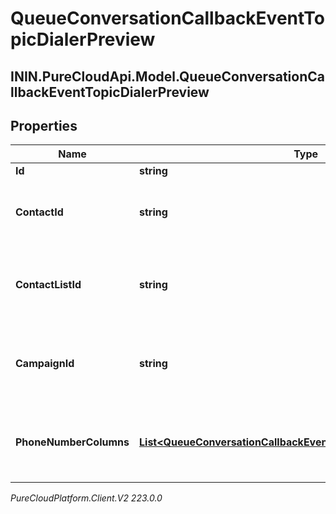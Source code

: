 # QueueConversationCallbackEventTopicDialerPreview

## ININ.PureCloudApi.Model.QueueConversationCallbackEventTopicDialerPreview

## Properties

|Name | Type | Description | Notes|
|------------ | ------------- | ------------- | -------------|
| **Id** | **string** |  | [optional] |
| **ContactId** | **string** | The contact associated with this preview data pop | [optional] |
| **ContactListId** | **string** | The contactList associated with this preview data pop. | [optional] |
| **CampaignId** | **string** | The campaignId associated with this preview data pop. | [optional] |
| **PhoneNumberColumns** | [**List&lt;QueueConversationCallbackEventTopicPhoneNumberColumn&gt;**](QueueConversationCallbackEventTopicPhoneNumberColumn) | The phone number columns associated with this campaign | [optional] |



_PureCloudPlatform.Client.V2 223.0.0_
